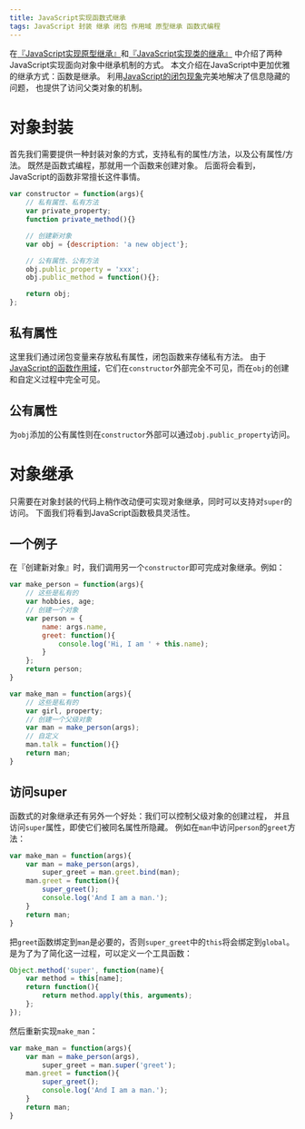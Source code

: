 ```yaml
---
title: JavaScript实现函数式继承
tags: JavaScript 封装 继承 闭包 作用域 原型继承 函数式编程
---
```


在[『JavaScript实现原型继承』][proto]和[『JavaScript实现类的继承』][class]
中介绍了两种JavaScript实现面向对象中继承机制的方式。
本文介绍在JavaScript中更加优雅的继承方式：函数是继承。
利用[JavaScript的闭包现象][closure]完美地解决了信息隐藏的问题，
也提供了访问父类对象的机制。

<!--more-->

# 对象封装

首先我们需要提供一种封装对象的方式，支持私有的属性/方法，以及公有属性/方法。
既然是函数式编程，那就用一个函数来创建对象。
后面将会看到，JavaScript的函数非常擅长这件事情。

```javascript
var constructor = function(args){
    // 私有属性、私有方法
    var private_property;
    function private_method(){}

    // 创建新对象
    var obj = {description: 'a new object'};

    // 公有属性、公有方法
    obj.public_property = 'xxx';
    obj.public_method = function(){};

    return obj;
};
```

## 私有属性

这里我们通过闭包变量来存放私有属性，闭包函数来存储私有方法。
由于[JavaScript的函数作用域][closure]，它们在`constructor`外部完全不可见，而在`obj`的创建和自定义过程中完全可见。

## 公有属性

为`obj`添加的公有属性则在`constructor`外部可以通过`obj.public_property`访问。

# 对象继承

只需要在对象封装的代码上稍作改动便可实现对象继承，同时可以支持对`super`的访问。
下面我们将看到JavaScript函数极具灵活性。

## 一个例子

在『创建新对象』时，我们调用另一个`constructor`即可完成对象继承。例如：

```javascript
var make_person = function(args){
    // 这些是私有的
    var hobbies, age;
    // 创建一个对象
    var person = {
        name: args.name,
        greet: function(){ 
            console.log('Hi, I am ' + this.name);
        }
    };
    return person;
}

var make_man = function(args){
    // 这些是私有的
    var girl, property;
    // 创建一个父级对象
    var man = make_person(args);
    // 自定义
    man.talk = function(){}
    return man;
}
```

## 访问super

函数式的对象继承还有另外一个好处：我们可以控制父级对象的创建过程，
并且访问`super`属性，即使它们被同名属性所隐藏。
例如在`man`中访问`person`的`greet`方法：

```javascript
var make_man = function(args){
    var man = make_person(args),
        super_greet = man.greet.bind(man);
    man.greet = function(){
        super_greet();
        console.log('And I am a man.');
    }
    return man;
}
```

把`greet`函数绑定到`man`是必要的，否则`super_greet`中的`this`将会绑定到`global`。
是为了为了简化这一过程，可以定义一个工具函数：

```javascript
Object.method('super', function(name){
    var method = this[name];
    return function(){
        return method.apply(this, arguments);
    };
});
```

然后重新实现`make_man`：

```javascript
var make_man = function(args){
    var man = make_person(args),
        super_greet = man.super('greet');
    man.greet = function(){
        super_greet();
        console.log('And I am a man.');
    }
    return man;
}
```

[closure]: /2016/02/05/js-scope.html
[proto]: /2016/02/17/js-prototypal-inheritance.html
[class]: /2016/02/15/js-classical-inheritance.html

